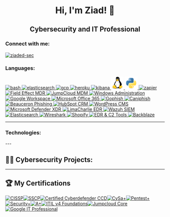 <h1 align="center">Hi, I'm Ziad! 👋</h1>
<h2 align="center">Cybersecurity and IT Professional</h2>

<h3 align="left">Connect with me:</h3>
<p align="left">
  <a href="https://linkedin.com/in/ziaded-sec" target="blank">
    <img align="center" src="https://raw.githubusercontent.com/rahuldkjain/github-profile-readme-generator/master/src/images/icons/Social/linked-in-alt.svg" alt="ziaded-sec" height="30" width="40" />
  </a>
</p>

<h3 align="left">Languages:</h3>
<p align="left">
  
  
  
  
  
  
  <a href="https://www.gnu.org/software/bash/" target="_blank" rel="noreferrer">
    <img src="https://www.vectorlogo.zone/logos/gnu_bash/gnu_bash-icon.svg" alt="bash" width="40" height="40"/>
  </a>
  <a href="https://www.elastic.co" target="_blank" rel="noreferrer">
    <img src="https://www.vectorlogo.zone/logos/elastic/elastic-icon.svg" alt="elasticsearch" width="40" height="40"/>
  </a>
  <a href="https://cloud.google.com" target="_blank" rel="noreferrer">
    <img src="https://www.vectorlogo.zone/logos/google_cloud/google_cloud-icon.svg" alt="gcp" width="40" height="40"/>
  </a>
  <a href="https://heroku.com" target="_blank" rel="noreferrer">
    <img src="https://www.vectorlogo.zone/logos/heroku/heroku-icon.svg" alt="heroku" width="40" height="40"/>
  </a>
  <a href="https://www.elastic.co/kibana" target="_blank" rel="noreferrer">
    <img src="https://www.vectorlogo.zone/logos/elasticco_kibana/elasticco_kibana-icon.svg" alt="kibana" width="40" height="40"/>
  </a>
  <a href="https://www.linux.org/" target="_blank" rel="noreferrer">
    <img src="https://raw.githubusercontent.com/devicons/devicon/master/icons/linux/linux-original.svg" alt="linux" width="40" height="40"/>
  </a>
  <a href="https://www.python.org" target="_blank" rel="noreferrer">
    <img src="https://raw.githubusercontent.com/devicons/devicon/master/icons/python/python-original.svg" alt="python" width="40" height="40"/>
  </a>
  <a href="https://zapier.com" target="_blank" rel="noreferrer">
    <img src="https://www.vectorlogo.zone/logos/zapier/zapier-icon.svg" alt="zapier" width="40" height="40"/>
  </a>
  <a href="https://cdn.softwarereviews.com/production/logos/offerings/10443/large/imageedit_5_6057553667.png?1720188942" target="_blank" rel="noreferrer">
    <img src="https://cdn.softwarereviews.com/production/logos/offerings/10443/large/imageedit_5_6057553667.png?1720188942" alt="Field Effect MDR" width="40" height="40"/>
  </a>
  <a href="https://jumpcloud.com/wp-content/uploads/2017/01/JumpCloud-Logo-One-Color.png" target="_blank" rel="noreferrer">
    <img src="https://jumpcloud.com/wp-content/uploads/2017/01/JumpCloud-Logo-One-Color.png" alt="JumpCloud MDM" width="40" height="40"/>
  </a>
  <a href="https://static.wikia.nocookie.net/logopedia/images/d/d8/Admincenter-logo.png/revision/latest?cb=20220416230220" target="_blank" rel="noreferrer">
    <img src="https://static.wikia.nocookie.net/logopedia/images/d/d8/Admincenter-logo.png/revision/latest?cb=20220416230220" alt="Windows Administration" width="40" height="40"/>
  </a>
  <a href="https://encrypted-tbn0.gstatic.com/images?q=tbn:ANd9GcRqc9p1yNRFlBhBBm5TI5uMZdTAyAkf_fjTgg&s" target="_blank" rel="noreferrer">
    <img src="https://encrypted-tbn0.gstatic.com/images?q=tbn:ANd9GcRqc9p1yNRFlBhBBm5TI5uMZdTAyAkf_fjTgg&s" alt="Google Workspace" width="40" height="40"/>
  </a>
  <a href="https://encrypted-tbn0.gstatic.com/images?q=tbn:ANd9GcTkfNV1YtiGc-HUrSF4OfHIX50fUSmXWPWP2g&s" target="_blank" rel="noreferrer">
    <img src="https://encrypted-tbn0.gstatic.com/images?q=tbn:ANd9GcTkfNV1YtiGc-HUrSF4OfHIX50fUSmXWPWP2g&s" alt="Microsoft Office 365" width="40" height="40"/>
  </a>
  <a href="https://miro.medium.com/v2/resize:fit:400/0*G63TdmdAOJr5zdWM.png" target="_blank" rel="noreferrer">
    <img src="https://miro.medium.com/v2/resize:fit:400/0*G63TdmdAOJr5zdWM.png" alt="Gophish" width="40" height="40"/>
  </a>
  <a href="https://encrypted-tbn0.gstatic.com/images?q=tbn:ANd9GcSWOL4r_4K8pt6CH9_7A4ECDJoa-SDeLV9b5g&s" target="_blank" rel="noreferrer">
    <img src="https://encrypted-tbn0.gstatic.com/images?q=tbn:ANd9GcSWOL4r_4K8pt6CH9_7A4ECDJoa-SDeLV9b5g&s" alt="Caniphish" width="40" height="40"/>
  </a>
  <a href="https://onbcanada.ca/wp-content/uploads/2018/10/beauceronlogo.png" target="_blank" rel="noreferrer">
    <img src="https://onbcanada.ca/wp-content/uploads/2018/10/beauceronlogo.png" alt="Beauceron Phishing" width="40" height="40"/>
  </a>
  <a href="https://www.vectorlogo.zone/logos/hubspot/hubspot-icon.svg" target="_blank" rel="noreferrer">
    <img src="https://www.vectorlogo.zone/logos/hubspot/hubspot-icon.svg" alt="HubSpot CRM" width="40" height="40"/>
  </a>
  <a href="https://www.vectorlogo.zone/logos/wordpress/wordpress-icon.svg" target="_blank" rel="noreferrer">
    <img src="https://www.vectorlogo.zone/logos/wordpress/wordpress-icon.svg" alt="WordPress CMS" width="40" height="40"/>
  </a>
  <a href="https://upload.wikimedia.org/wikipedia/commons/a/a4/Windows-defender.svg" target="_blank" rel="noreferrer">
    <img src="https://upload.wikimedia.org/wikipedia/commons/a/a4/Windows-defender.svg" alt="Microsoft Defender XDR" width="40" height="40"/>
  </a>
  <a href="https://info.limacharlie.io/hubfs/Logos%20LC/limacharlie-glitch-white-10-sec.gif" target="_blank" rel="noreferrer">
    <img src="https://info.limacharlie.io/hubfs/Logos%20LC/limacharlie-glitch-white-10-sec.gif" alt="LimaCharlie EDR" width="40" height="40"/>
  </a>
  <a href="https://wazuh.com/uploads/2022/05/wazuh-logo.png" target="_blank" rel="noreferrer">
    <img src="https://wazuh.com/uploads/2022/05/wazuh-logo.png" alt="Wazuh SIEM" width="40" height="40"/>
  </a>
  <a href="https://cdn.worldvectorlogo.com/logos/elasticsearch.svg" target="_blank" rel="noreferrer">
    <img src="https://cdn.worldvectorlogo.com/logos/elasticsearch.svg" alt="Elasticsearch" width="40" height="40"/>
  </a>
  <a href="https://www.wireshark.org/assets/img/sflogo-front.png" target="_blank" rel="noreferrer">
    <img src="https://www.wireshark.org/assets/img/sflogo-front.png" alt="Wireshark" width="40" height="40"/>
  </a>
  <a href="https://encrypted-tbn0.gstatic.com/images?q=tbn:ANd9GcQ58f__Hs5QwGWIEcsawDwW1o5IQzaYNPONhQ&s" target="_blank" rel="noreferrer">
    <img src="https://encrypted-tbn0.gstatic.com/images?q=tbn:ANd9GcQ58f__Hs5QwGWIEcsawDwW1o5IQzaYNPONhQ&s" alt="Shopify" width="40" height="40"/>
  </a>
  <a href="https://encrypted-tbn0.gstatic.com/images?q=tbn:ANd9GcThtm0QsaF-IxPcfXd89CTCOKCO6TGGv1UgYg&s" target="_blank" rel="noreferrer">
    <img src="https://encrypted-tbn0.gstatic.com/images?q=tbn:ANd9GcThtm0QsaF-IxPcfXd89CTCOKCO6TGGv1UgYg&s" alt="EDR & C2 Tools" width="40" height="40"/>
  </a>
  <a href="https://static.wixstatic.com/media/01772e_ef3da051b12547fd820e0686357b0801~mv2_d_1200_1200_s_2.png/v1/fill/w_602,h_480,al_c,q_85,usm_0.66_1.00_0.01,enc_auto/Backblaze%20Logo.png" target="_blank" rel="noreferrer">
    <img src="https://static.wixstatic.com/media/01772e_ef3da051b12547fd820e0686357b0801~mv2_d_1200_1200_s_2.png/v1/fill/w_602,h_480,al_c,q_85,usm_0.66_1.00_0.01,enc_auto/Backblaze%20Logo.png" alt="Backblaze" width="40" height="40"/>
  </a>
</p>

---
<h3 align="left">Technologies:</h3>
<p align="left">
---
<h2>👨‍💻 Cybersecurity Projects:</h2>

<!-- Add your projects here -->

---

## 🏆 My Certifications

<p align="left">
  <a href="https://www.credly.com/badges/3947e9c3-40d1-41c0-8489-deb6c7a10495/public_url" target="_blank"><img src="https://github.com/user-attachments/assets/c14405dc-2810-4a41-974f-1c241faefc78" alt="CISSP" width="70" height="70"></a><a href="https://www.credly.com/badges/5de2de33-5b1f-4a1a-bf4d-c109c8cad3b1" target="_blank"><img src="https://github.com/user-attachments/assets/6ec3e303-50b5-4633-b5cf-721df33c03ed" alt="SSCP" width="70" height="70"></a><a href="https://www.credly.com/badges/c1a085e7-8058-4449-89e5-b84819b5264d/public_url" target="_blank"><img src="https://github.com/user-attachments/assets/9bb6ba54-e9eb-4c52-a760-f841175f9c1c" alt="Certified Cyberdefender CCD" width="70" height="70"></a><a href="https://www.credly.com/badges/64c47aeb-615d-4bf9-9581-84191f0b12b5/public_url" target="_blank"><img src="https://github.com/user-attachments/assets/e8512cdb-b384-49ec-8082-d86d467e5ff1" alt="CySa+" width="70" height="70"></a><a href="https://www.credly.com/badges/b9cd32b1-9c51-4834-888c-f9255a9f3863/public_url" target="_blank"><img src="https://github.com/user-attachments/assets/5fd26fe4-9a08-43f6-a9e4-8a2e5a7b816d" alt="Pentest+" width="70" height="70"></a><a href="https://www.credly.com/badges/b9c702e7-b532-4cd5-a840-bba3e4090deb/public_url" target="_blank"><img src="https://github.com/user-attachments/assets/8fdaccd2-47b2-4354-8822-dff47bad7a5a" alt="Security+" width="70" height="70"></a><a href="https://www.credly.com/badges/957dd78d-f26f-4b9e-bb32-3f08c58d88d7/public_url" target="_blank"><img src="https://github.com/user-attachments/assets/003f83dc-5e5e-4da8-9c96-bf4f36ccde70" alt="A+" width="70" height="70"></a><a href="https://www.peoplecert.org/for-corporations/certificate-verification-service" target="_blank"><img src="https://github.com/user-attachments/assets/135dd520-3776-44b5-9c14-bc642bf86dad" alt="ITIL v4 Foundations" width="70" height="70"></a><a href="https://brillium-resources.s3.amazonaws.com/downloads/jumpcloud.onlinetests.app/reports/20240226_TDDYXCJSU3R3/A03VNM_CertLetter_20240226_234647.pdf" target="_blank"><img src="https://github.com/user-attachments/assets/0bd3ae11-497d-402b-9d56-e850b54b1df2" alt="Jumpcloud Core" width="70" height="70"></a><a href="https://www.coursera.org/account/accomplishments/professional-cert/6AEY2RBDK5FJ" target="_blank"><img src="https://github.com/user-attachments/assets/b8e06b3d-3f33-472b-a9e1-6782272e6497" alt="Google IT Professional" width="70" height="70"></a>
</p>

